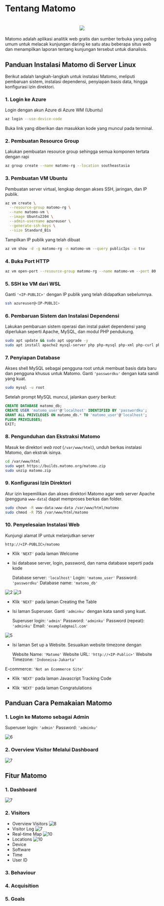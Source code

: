 
# Tentang Matomo
<h1 align="center"><img src="https://raw.githubusercontent.com/felfel2305/kdjk-project/main/matomo%20logo.png"></h1>

Matomo adalah aplikasi analitik web gratis dan sumber terbuka yang paling umum untuk melacak kunjungan daring ke satu atau beberapa situs web dan menampilkan laporan tentang kunjungan tersebut untuk dianalisis.


## Panduan Instalasi Matomo di Server Linux

Berikut adalah langkah-langkah untuk instalasi Matomo, meliputi pembaruan sistem, instalasi dependensi, penyiapan basis data, hingga konfigurasi izin direktori.

### 1\. Login ke Azure

Login dengan akun Azure di Azure WM (Ubuntu)

```bash
az login --use-device-code
```

Buka link yang diberikan dan masukkan kode yang muncul pada terminal.

### 2\. Pembuatan Resource Group

Lakukan pembuatan resource group sehingga semua komponen tertata dengan rapi

```bash
az group create --name matomo-rg --location southeastasia
```

### 3\. Pembuatan VM Ubuntu

Pembuatan server virtual, lengkap dengan akses SSH, jaringan, dan IP publik.

```bash
az vm create \
  --resource-group matomo-rg \
  --name matomo-vm \
  --image Ubuntu2204 \
  --admin-username azureuser \
  --generate-ssh-keys \
  --size Standard_B1s
```

Tampilkan IP publik yang telah dibuat

```bash
az vm show -d -g matomo-rg -n matomo-vm --query publicIps -o tsv
```

### 4\. Buka Port HTTP

```bash
az vm open-port --resource-group matomo-rg --name matomo-vm --port 80
```

### 5\. SSH ke VM dari WSL

Ganti `'<IP-PUBLIC>'` dengan IP publik yang telah didapatkan sebelumnya.

```bash
ssh azureuser@<IP-PUBLIC>
```

### 6\. Pembaruan Sistem dan Instalasi Dependensi

Lakukan pembaruan sistem operasi dan instal paket dependensi yang diperlukan seperti Apache, MySQL, dan modul PHP pendukung.

```bash
sudo apt update && sudo apt upgrade -y
sudo apt install apache2 mysql-server php php-mysql php-xml php-curl php-gd php-cli php-mbstring unzip -y
```

### 7\. Penyiapan Database 

Akses shell MySQL sebagai pengguna root untuk membuat basis data baru dan pengguna khusus untuk Matomo. Ganti `'passwordku'` dengan kata sandi yang kuat.

```bash
sudo mysql -u root
```

Setelah prompt MySQL muncul, jalankan *query* berikut:

```sql
CREATE DATABASE matomo_db;
CREATE USER 'matomo_user'@'localhost' IDENTIFIED BY 'passwordku';
GRANT ALL PRIVILEGES ON matomo_db.* TO 'matomo_user'@'localhost';
FLUSH PRIVILEGES;
EXIT;
```

### 8\. Pengunduhan dan Ekstraksi Matomo

Masuk ke direktori *web root* (`/var/www/html`), unduh berkas instalasi Matomo, dan ekstrak isinya.

```bash
cd /var/www/html
sudo wget https://builds.matomo.org/matomo.zip
sudo unzip matomo.zip
```

### 9\. Konfigurasi Izin Direktori

Atur izin kepemilikan dan akses direktori Matomo agar web server Apache (pengguna `www-data`) dapat memproses berkas dan folder.

```bash
sudo chown -R www-data:www-data /var/www/html/matomo
sudo chmod -R 755 /var/www/html/matomo
```

### 10\. Penyelesaian Instalasi Web

Kunjungi alamat IP untuk melanjutkan server

```
http://<IP-PUBLIC>/matomo
```

- Klik `'NEXT'` pada laman Welcome

- Isi database server, login, password, dan nama database seperti pada kode

  Database server: `'localhost'`
  Login: `'matomo_user'`
  Password: `'passwordku'`
  Database name: `'matomo_db'`

![2](pic/DatabaseSetup-1.png)
![3](pic/DatabaseSetup-2.png)

- Klik `'NEXT'` pada laman Creating the Table

- Isi laman Superuser. Ganti `'adminku'` dengan kata sandi yang kuat.

  Superuser login: `'admin'`
  Password: `'adminku'`
  Password (repeat): `'adminku'`
  Email: `'example@gmail.com'`

![5](pic/Superuser.png)

- Isi laman Set up a Website. Sesuaikan website timezone dengan 

  Website Name: `'Matomo'`
  Website URL: `'http://<IP-Public>'`
  Website Timezone: `'Indoneisa-Jakarta'`

E-commerce: `'Not an Ecommerce Site'`

- Klik `'NEXT'` pada laman Javascript Tracking Code

- Klik `'NEXT'` pada laman Congratulations


## Panduan Cara Pemakaian Matomo

### 1\. Login ke Matomo sebagai Admin

Superuser login: `'admin'`
Password: `'adminku'`

![6](pic/Login.png)

### 2\. Overview Visitor Melalui Dashboard

![7](pic/dashboard.png)


## Fitur Matomo

### 1\. Dashboard

![7](pic/dashboard.png)

### 2\. Visitors

- Overview Visitors
  ![8](pic/overviewvisitor.png)
- Visitor Log
  ![7](pic/dashboard.png)
- Real-time Map
  ![10](pic/realtimemap.png)
- Locations
  ![10](pic/realtimemap.png)
- Device
- Software
- Time
- User ID

### 3\. Behaviour

### 4\. Acquisition

### 5\. Goals
